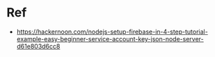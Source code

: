# Ref
* https://hackernoon.com/nodejs-setup-firebase-in-4-step-tutorial-example-easy-beginner-service-account-key-json-node-server-d61e803d6cc8